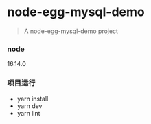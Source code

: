 
# node-egg-mysql-demo
> A node-egg-mysql-demo project

### node
16.14.0

### 项目运行
- yarn install
- yarn dev
- yarn lint